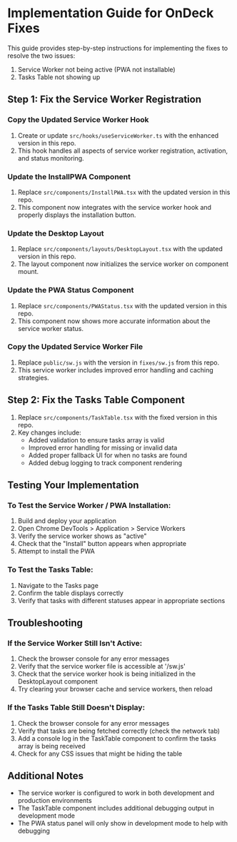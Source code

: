 # Implementation Guide for OnDeck Fixes

This guide provides step-by-step instructions for implementing the fixes to resolve the two issues:
1. Service Worker not being active (PWA not installable)
2. Tasks Table not showing up

## Step 1: Fix the Service Worker Registration

### Copy the Updated Service Worker Hook
1. Create or update `src/hooks/useServiceWorker.ts` with the enhanced version in this repo.
2. This hook handles all aspects of service worker registration, activation, and status monitoring.

### Update the InstallPWA Component
1. Replace `src/components/InstallPWA.tsx` with the updated version in this repo.
2. This component now integrates with the service worker hook and properly displays the installation button.

### Update the Desktop Layout
1. Replace `src/components/layouts/DesktopLayout.tsx` with the updated version in this repo.
2. The layout component now initializes the service worker on component mount.

### Update the PWA Status Component
1. Replace `src/components/PWAStatus.tsx` with the updated version in this repo.
2. This component now shows more accurate information about the service worker status.

### Copy the Updated Service Worker File
1. Replace `public/sw.js` with the version in `fixes/sw.js` from this repo.
2. This service worker includes improved error handling and caching strategies.

## Step 2: Fix the Tasks Table Component

1. Replace `src/components/TaskTable.tsx` with the fixed version in this repo.
2. Key changes include:
   - Added validation to ensure tasks array is valid
   - Improved error handling for missing or invalid data
   - Added proper fallback UI for when no tasks are found
   - Added debug logging to track component rendering

## Testing Your Implementation

### To Test the Service Worker / PWA Installation:
1. Build and deploy your application 
2. Open Chrome DevTools > Application > Service Workers
3. Verify the service worker shows as "active"
4. Check that the "Install" button appears when appropriate
5. Attempt to install the PWA

### To Test the Tasks Table:
1. Navigate to the Tasks page
2. Confirm the table displays correctly
3. Verify that tasks with different statuses appear in appropriate sections

## Troubleshooting

### If the Service Worker Still Isn't Active:
1. Check the browser console for any error messages
2. Verify that the service worker file is accessible at '/sw.js'
3. Check that the service worker hook is being initialized in the DesktopLayout component
4. Try clearing your browser cache and service workers, then reload

### If the Tasks Table Still Doesn't Display:
1. Check the browser console for any error messages
2. Verify that tasks are being fetched correctly (check the network tab)
3. Add a console log in the TaskTable component to confirm the tasks array is being received
4. Check for any CSS issues that might be hiding the table

## Additional Notes

- The service worker is configured to work in both development and production environments
- The TaskTable component includes additional debugging output in development mode
- The PWA status panel will only show in development mode to help with debugging
